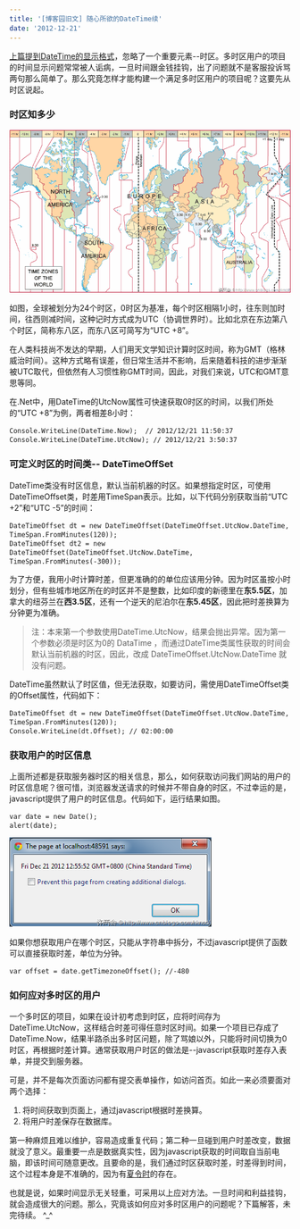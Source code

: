 ```yaml
--- 
title: '[博客园旧文] 随心所欲的DateTime续' 
date: '2012-12-21'
--- 
```


[上篇提到DateTime的显示格式](http://www.cnblogs.com/hkncd/archive/2012/12/06/2805165.html)，忽略了一个重要元素--时区。多时区用户的项目的时间显示问题常常被人诟病，一旦时间跟金钱挂钩，出了问题就不是客服投诉骂两句那么简单了。那么究竟怎样才能构建一个满足多时区用户的项目呢？这要先从时区说起。

### 时区知多少

![timezones-map](./datetime-1.gif)

如图，全球被划分为24个时区，0时区为基准，每个时区相隔1小时，往东则加时间，往西则减时间，这种记时方式成为UTC（协调世界时）。比如北京在东边第八个时区，简称东八区，而东八区可简写为“UTC +8”。

在人类科技尚不发达的早期，人们用天文学知识计算时区时间，称为GMT（格林威治时间）。这种方式略有误差，但日常生活并不影响，后来随着科技的进步渐渐被UTC取代，但依然有人习惯性称GMT时间，因此，对我们来说，UTC和GMT意思等同。

在.Net中，用DateTime的UtcNow属性可快速获取0时区的时间，以我们所处的“UTC +8”为例，两者相差8小时：

```
Console.WriteLine(DateTime.Now);  // 2012/12/21 11:50:37
Console.WriteLine(DateTime.UtcNow); // 2012/12/21 3:50:37
```



### 可定义时区的时间类-- DateTimeOffSet

DateTime类没有时区信息，默认当前机器的时区。如果想指定时区，可使用DateTimeOffset类，时差用TimeSpan表示。比如，以下代码分别获取当前“UTC +2”和“UTC -5”的时间：

```
DateTimeOffset dt = new DateTimeOffset(DateTimeOffset.UtcNow.DateTime, TimeSpan.FromMinutes(120));
DateTimeOffset dt2 = new DateTimeOffset(DateTimeOffset.UtcNow.DateTime, TimeSpan.FromMinutes(-300));
```

为了方便，我用小时计算时差，但更准确的的单位应该用分钟。因为时区虽按小时划分，但有些城市地区所在的时区并不是整数，比如印度的新德里在**东5.5区**，加拿大的纽芬兰在**西3.5区**，还有一个逆天的尼泊尔在**东5.45区**，因此把时差换算为分钟更为准确。

>注：本来第一个参数使用DateTime.UtcNow，结果会抛出异常。因为第一个参数必须是时区为0的 DataTime ，而通过DateTime类属性获取的时间会默认当前机器的时区，因此，改成 DateTimeOffset.UtcNow.DateTime 就没有问题。

DateTime虽然默认了时区值，但无法获取，如要访问，需使用DateTimeOffset类的Offset属性，代码如下：

``` 
DateTimeOffset dt = new DateTimeOffset(DateTimeOffset.UtcNow.DateTime, TimeSpan.FromMinutes(120));
Console.WriteLine(dt.Offset); // 02:00:00
```

### 获取用户的时区信息

上面所述都是获取服务器时区的相关信息，那么，如何获取访问我们网站的用户的时区信息呢？很可惜，浏览器发送请求的时候并不带自身的时区，不过幸运的是，javascript提供了用户的时区信息。代码如下，运行结果如图。

```
var date = new Date();
alert(date);
```

![alert](./datetime-2.png)

如果你想获取用户在哪个时区，只能从字符串中拆分，不过javascript提供了函数可以直接获取时差，单位为分钟。

```
var offset = date.getTimezoneOffset(); //-480
```



### 如何应对多时区的用户

一个多时区的项目，如果在设计初考虑到时区，应将时间存为DateTime.UtcNow，这样结合时差可得任意时区时间。如果一个项目已存成了DateTime.Now，结果半路杀出多时区问题，除了骂娘以外，只能将时间切换为0时区，再根据时差计算。通常获取用户时区的做法是--javascript获取时差存入表单，并提交到服务器。

可是，并不是每次页面访问都有提交表单操作，如访问首页。如此一来必须要面对两个选择：

1. 将时间获取到页面上，通过javascript根据时差换算。
2. 将用户时差保存在数据库。

第一种麻烦且难以维护，容易造成重复代码；第二种一旦碰到用户时差改变，数据就没了意义。最重要一点是数据真实性，因为javascript获取的时间取自当前电脑，即该时间可随意更改。且要命的是，我们通过时区获取时差，时差得到时间，这个过程本身是不准确的，因为有[夏令时](http://baike.baidu.com/view/100246.htm)的存在。

也就是说，如果时间显示无关轻重，可采用以上应对方法。一旦时间和利益挂钩，就会造成很大的问题。那么，究竟该如何应对多时区用户的问题呢？下篇解答，未完待续。 ^_^